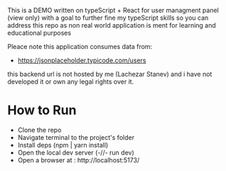 This is a DEMO written on typeScript + React for user managment panel (view only) with a goal
to further fine my typeScript skills so you can address this repo as non real world application
is ment for learning and educational purposes

Pleace note this application consumes data from:

 - https://jsonplaceholder.typicode.com/users

this backend url is not hosted by me (Lachezar Stanev) and i have not developed 
it or own any legal rights over it.

# How to Run

 - Clone the repo
 - Navigate terminal to the project's folder
 - Install deps (npm | yarn install)
 - Open the local dev server (-//- run dev)
 - Open a browser at : http://localhost:5173/